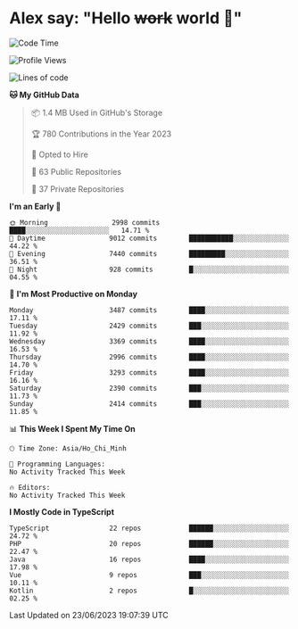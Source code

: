 # Alex say: "Hello ~~work~~ world 🐾"

<!--START_SECTION:waka-->
![Code Time](http://img.shields.io/badge/Code%20Time-839%20hrs%205%20mins-blue)

![Profile Views](http://img.shields.io/badge/Profile%20Views-0-blue)

![Lines of code](https://img.shields.io/badge/From%20Hello%20World%20I%27ve%20Written-41.1%20million%20lines%20of%20code-blue)

**🐱 My GitHub Data** 

> 📦 1.4 MB Used in GitHub's Storage 
 > 
> 🏆 780 Contributions in the Year 2023
 > 
> 💼 Opted to Hire
 > 
> 📜 63 Public Repositories 
 > 
> 🔑 37 Private Repositories 
 > 
**I'm an Early 🐤** 

```text
🌞 Morning                2998 commits        ████░░░░░░░░░░░░░░░░░░░░░   14.71 % 
🌆 Daytime                9012 commits        ███████████░░░░░░░░░░░░░░   44.22 % 
🌃 Evening                7440 commits        █████████░░░░░░░░░░░░░░░░   36.51 % 
🌙 Night                  928 commits         █░░░░░░░░░░░░░░░░░░░░░░░░   04.55 % 
```
📅 **I'm Most Productive on Monday** 

```text
Monday                   3487 commits        ████░░░░░░░░░░░░░░░░░░░░░   17.11 % 
Tuesday                  2429 commits        ███░░░░░░░░░░░░░░░░░░░░░░   11.92 % 
Wednesday                3369 commits        ████░░░░░░░░░░░░░░░░░░░░░   16.53 % 
Thursday                 2996 commits        ████░░░░░░░░░░░░░░░░░░░░░   14.70 % 
Friday                   3293 commits        ████░░░░░░░░░░░░░░░░░░░░░   16.16 % 
Saturday                 2390 commits        ███░░░░░░░░░░░░░░░░░░░░░░   11.73 % 
Sunday                   2414 commits        ███░░░░░░░░░░░░░░░░░░░░░░   11.85 % 
```


📊 **This Week I Spent My Time On** 

```text
🕑︎ Time Zone: Asia/Ho_Chi_Minh

💬 Programming Languages: 
No Activity Tracked This Week

🔥 Editors: 
No Activity Tracked This Week
```

**I Mostly Code in TypeScript** 

```text
TypeScript               22 repos            ██████░░░░░░░░░░░░░░░░░░░   24.72 % 
PHP                      20 repos            ██████░░░░░░░░░░░░░░░░░░░   22.47 % 
Java                     16 repos            ████░░░░░░░░░░░░░░░░░░░░░   17.98 % 
Vue                      9 repos             ███░░░░░░░░░░░░░░░░░░░░░░   10.11 % 
Kotlin                   2 repos             █░░░░░░░░░░░░░░░░░░░░░░░░   02.25 % 
```




 Last Updated on 23/06/2023 19:07:39 UTC
<!--END_SECTION:waka-->
